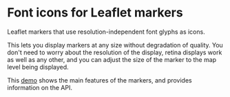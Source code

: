 # Font icons for Leaflet markers

Leaflet markers that use resolution-independent font glyphs as icons.

This lets you display markers at any
size without degradation of quality.  You don't need to worry about the
resolution of the display, retina displays work as well as any other, and you can
adjust the size of the marker to the map level being displayed.

This [demo](http://cilogi.github.com/cilogi-marker/index.html)
shows the main features of the markers, and provides information on the API.
